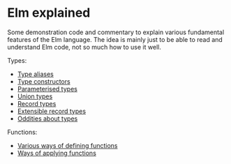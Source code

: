 # Elm explained

Some demonstration code and commentary
to explain various fundamental features of the Elm language.
The idea is mainly just to be able to read and understand Elm code,
not so much how to use it well.

Types:
* [Type aliases](types/TypeAliases.md)
* [Type constructors](types/TypeConstructors.md)
* [Parameterised types](types/ParameterisedTypes.md)
* [Union types](types/UnionTypes.md)
* [Record types](types/RecordTypes.md)
* [Extensible record types](types/ExtensibleRecordTypes.md)
* [Oddities about types](types/TypeOddities.md)

Functions:
* [Various ways of defining functions](functions/DefiningFunctions.md)
* [Ways of applying functions](functions/ApplyingFunctions.md)


